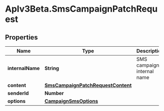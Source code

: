 # ApIv3Beta.SmsCampaignPatchRequest

## Properties

Name | Type | Description | Notes
------------ | ------------- | ------------- | -------------
**internalName** | **String** | SMS campaign internal name | [optional] 
**content** | [**SmsCampaignPatchRequestContent**](SmsCampaignPatchRequestContent.md) |  | [optional] 
**senderId** | **Number** |  | [optional] 
**options** | [**CampaignSmsOptions**](CampaignSmsOptions.md) |  | [optional] 


